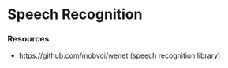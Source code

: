 # Speech Recognition

### Resources

- https://github.com/mobvoi/wenet (speech recognition library)
